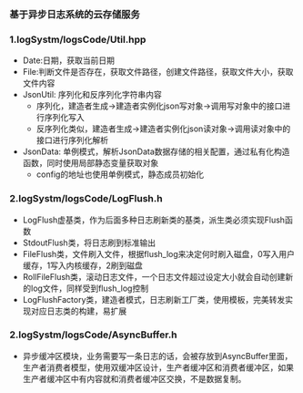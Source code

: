 ### 基于异步日志系统的云存储服务

### 1.logSystm/logsCode/Util.hpp
- Date:日期，获取当前日期
- File:判断文件是否存在，获取文件路径，创建文件路径，获取文件大小，获取文件内容
- JsonUtil: 序列化和反序列化字符串内容
    - 序列化，建造者生成->建造者实例化json写对象->调用写对象中的接口进行序列化写入
    - 反序列化类似，建造者生成->建造者实例化json读对象->调用读对象中的接口进行序列化解析
- JsonData: 单例模式，解析JsonData数据存储的相关配置，通过私有化构造函数，同时使用局部静态变量获取对象
    - config的地址也使用单例模式，静态成员初始化

### 2.logSystm/logsCode/LogFlush.h
- LogFlush虚基类，作为后面多种日志刷新类的基类，派生类必须实现Flush函数
- StdoutFlush类，将日志刷到标准输出
- FileFlush类，文件刷入文件，根据flush_log来决定何时刷入磁盘，0写入用户缓存，1写入内核缓存，2刷到磁盘
- RollFileFlush类，滚动日志文件，一个日志文件超过设定大小就会自动创建新的log文件，同样受到flush_log控制
- LogFlushFactory类，建造者模式，日志刷新工厂类，使用模板，完美转发实现对应日志类的构建，易扩展

### 2.logSystm/logsCode/AsyncBuffer.h
- 异步缓冲区模块，业务需要写一条日志的话，会被存放到AsyncBuffer里面，生产者消费者模型，使用双缓冲区设计，生产者缓冲区和消费者缓冲区，如果生产者缓冲区中有内容就和消费者缓冲区交换，不是数据复制。